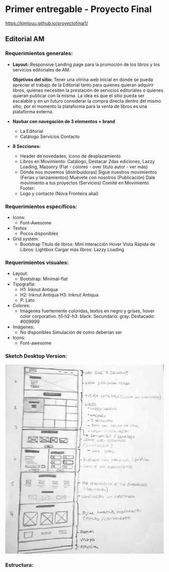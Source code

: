 # Primer entregable - Proyecto Final

https://kimlouu.github.io/proyectofinal1/

## Editorial AM

### Requerimientos generales:

- **Layout:** Responsive Landing page para la promoción de los libros y los servicios editoriales de AM.

  **Objetivos del sitio:** Tener una vitrina web inicial en donde se pueda apreciar el trabajo de la Editorial tanto para quienes quieran adquirir libros, quienes necesiten la prestación de servicios editoriales o quienes quieran publicar con la misma. La idea es que el sitio pueda ser escalable y en un futuro considerar la compra directa dentro del mismo sitio, por el momento la plataforma para la venta de libros es una plataforma externa.

- **Navbar con navegación de 3 elementos + brand**
    - La Editorial
    - Catálogo
      Servicios
      Contacto

- **8 Secciones:**
    - Header de novedades, ícono de desplazamiento
    - Libros en Movimiento: Catálogo, Destacar 2das ediciones, Lazzy Loading, Mazonry (Flat - colores - over titulo autor - ver más)
    - Dónde nos movemos (distribuidoras)
      Sigue nuestros movimientos (Ferias y lanzamientos)
      Muévete con nosotros (Publicación)
      Dale movimiento a tus proyectos (Servicios)
      Comité en Movimiento
  Footer:
    - Logo y contacto (Nova Fronteira akal)

### Requerimientos específicos:

- Icons:
    - Font-Awesome
- Textos
    - Pocos disponibles
- Grid system:
    - Bootstrap
  Título de libros:
      Mini interacción Hover
  Vista Rápida de Libros:
      Lightbox
  Cargar más libros:
      Lazzy Loading


### Requerimientos visuales:

- Layout:
    - Bootstrap: Minimal-flat
- Tipografía:
    - H1: Inknut Antiqua
    - H2: Inknut Antiqua
      H3: Inknut Antiqua
    - P: Lato
- Colores:
    - Imágenes fuertemente coloridas, textos en negro y grises, hover color corporativo.
      h1-h2-h3: black.
      Secundario: gray.
      Destacado: #009999
- Imágenes:
    - No disponibles
      Simulación de como deberían ser
- Icons:
    - Font-awesome

### Sketch Desktop Version:
![Sketch Desktop Version](assets/img/sketch-d.jpg)

### Estructura:
